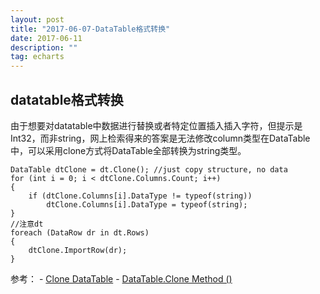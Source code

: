 ```yaml
---
layout: post
title: "2017-06-07-DataTable格式转换"
date: 2017-06-11
description: ""
tag: echarts
---
```


## datatable格式转换
由于想要对datatable中数据进行替换或者特定位置插入插入字符，但提示是Int32，而非string，网上检索得来的答案是无法修改column类型在DataTable中，可以采用clone方式将DataTable全部转换为string类型。
```
DataTable dtClone = dt.Clone(); //just copy structure, no data
for (int i = 0; i < dtClone.Columns.Count; i++)
{
    if (dtClone.Columns[i].DataType != typeof(string))
        dtClone.Columns[i].DataType = typeof(string);
}
//注意dt
foreach (DataRow dr in dt.Rows)
{
    dtClone.ImportRow(dr);
}
```
参考：
    - [Clone DataTable](https://stackoverflow.com/questions/22970418/copy-c-sharp-datatable-and-convert-all-values-to-string)
    - [DataTable.Clone Method ()](https://msdn.microsoft.com/en-us/library/system.data.datatable.clone.aspx)
